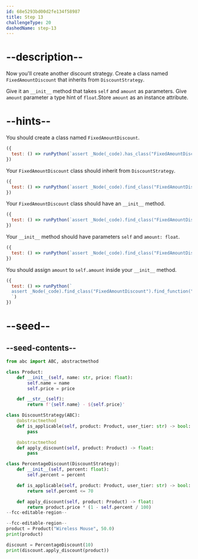 ```yaml
---
id: 68e5293bd00d2fe134f58987
title: Step 13
challengeType: 20
dashedName: step-13
---
```


# --description--

Now you'll create another discount strategy. Create a class named `FixedAmountDiscount` that inherits from `DiscountStrategy`.

Give it an `__init__` method that takes `self` and `amount` as parameters. Give `amount` parameter a type hint of `float`.Store `amount` as an instance attribute.

# --hints--

You should create a class named `FixedAmountDiscount`.

```js
({
  test: () => runPython(`assert _Node(_code).has_class("FixedAmountDiscount")`)
})
```

Your `FixedAmountDiscount` class should inherit from `DiscountStrategy`.

```js
({
  test: () => runPython(`assert _Node(_code).find_class("FixedAmountDiscount").inherits_from("DiscountStrategy")`)
})
```

Your `FixedAmountDiscount` class should have an `__init__` method.

```js
({
  test: () => runPython(`assert _Node(_code).find_class("FixedAmountDiscount").has_function("__init__")`)
})
```

Your `__init__` method should have parameters `self` and `amount: float`.

```js
({
  test: () => runPython(`assert _Node(_code).find_class("FixedAmountDiscount").find_function("__init__").has_args("self, amount: float")`)
})
```

You should assign `amount` to `self.amount` inside your `__init__` method.

```js
({
  test: () => runPython(`
  assert _Node(_code).find_class("FixedAmountDiscount").find_function("__init__").has_stmt("self.amount = amount")
  `)
})
```

# --seed--

## --seed-contents--

```py
from abc import ABC, abstractmethod

class Product:
    def __init__(self, name: str, price: float):
        self.name = name
        self.price = price

    def __str__(self):
        return f'{self.name} - ${self.price}'

class DiscountStrategy(ABC):
    @abstractmethod
    def is_applicable(self, product: Product, user_tier: str) -> bool:
        pass

    @abstractmethod
    def apply_discount(self, product: Product) -> float:
        pass

class PercentageDiscount(DiscountStrategy):
    def __init__(self, percent: float):
        self.percent = percent

    def is_applicable(self, product: Product, user_tier: str) -> bool:
        return self.percent <= 70

    def apply_discount(self, product: Product) -> float:
        return product.price * (1 - self.percent / 100)
--fcc-editable-region--

--fcc-editable-region--
product = Product("Wireless Mouse", 50.0)
print(product)

discount = PercentageDiscount(10)
print(discount.apply_discount(product))
```
